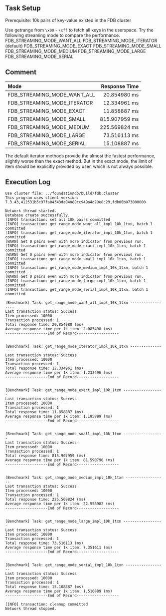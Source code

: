 ## Task Setup
Prerequisite: 10k pairs of key-value existed in the FDB cluster

Use getrange from `\x00` - `\xff` to fetch all keys in the userspace.
Try the following streaming mode to compare the performance.
    FDB_STREAMING_MODE_WANT_ALL
    FDB_STREAMING_MODE_ITERATOR (default)
    FDB_STREAMING_MODE_EXACT 
    FDB_STREAMING_MODE_SMALL
    FDB_STREAMING_MODE_MEDIUM
    FDB_STREAMING_MODE_LARGE
    FDB_STREAMING_MODE_SERIAL

## Comment

| Mode                        | Response Time   |
|:----------------------------|----------------:|
| FDB_STREAMING_MODE_WANT_ALL |   20.854980 ms  |
| FDB_STREAMING_MODE_ITERATOR |   12.334961 ms  |
| FDB_STREAMING_MODE_EXACT    |   11.858887 ms  |
| FDB_STREAMING_MODE_SMALL    |  815.907959 ms  |
| FDB_STREAMING_MODE_MEDIUM   |  225.569824 ms  |
| FDB_STREAMING_MODE_LARGE    |   73.516113 ms  |
| FDB_STREAMING_MODE_SERIAL   |   15.108887 ms  |


The default iterator methods provide the almost the fastest performance, slightly worse than the exact method.
But in the exact mode, the limit of item should be explicitly provided by user, which is not always possible.
 
## Execution Log
```
Use cluster file: ../foundationdb/build/fdb.cluster
This program uses client version: 7.3.43,412531b5c97fa84343da94888cc949a4d29e8c29,fdb00b073000000

Network thread started.
Database create successfully.
[INFO] transaction: set all 10k pairs committed
[INFO] transaction: get_range_mode_want_all_impl_10k_1txn, batch 1 committed
[INFO] transaction: get_range_mode_iterator_impl_10k_1txn, batch 1 committed
[WARN] Get 0 pairs even with more indicator from previous run.
[INFO] transaction: get_range_mode_exact_impl_10k_1txn, batch 1 committed
[WARN] Get 0 pairs even with more indicator from previous run.
[INFO] transaction: get_range_mode_small_impl_10k_1txn, batch 1 committed
[INFO] transaction: get_range_mode_medium_impl_10k_1txn, batch 1 committed
[WARN] Get 0 pairs even with more indicator from previous run.
[INFO] transaction: get_range_mode_large_impl_10k_1txn, batch 1 committed
[INFO] transaction: get_range_mode_serial_impl_10k_1txn, batch 1 committed

[Benchmark] Task: get_range_mode_want_all_impl_10k_1txn ------------------
Last transaction status: Success
Item processed: 10000
Transaction processed: 1
Total response time: 20.854980 (ms)
Average response time per 1k item: 2.085498 (ms)
-------------------End of Record-------------------


[Benchmark] Task: get_range_mode_iterator_impl_10k_1txn ------------------
Last transaction status: Success
Item processed: 10000
Transaction processed: 1
Total response time: 12.334961 (ms)
Average response time per 1k item: 1.233496 (ms)
-------------------End of Record-------------------


[Benchmark] Task: get_range_mode_exact_impl_10k_1txn ------------------
Last transaction status: Success
Item processed: 10000
Transaction processed: 1
Total response time: 11.858887 (ms)
Average response time per 1k item: 1.185889 (ms)
-------------------End of Record-------------------


[Benchmark] Task: get_range_mode_small_impl_10k_1txn ------------------
Last transaction status: Success
Item processed: 10000
Transaction processed: 1
Total response time: 815.907959 (ms)
Average response time per 1k item: 81.590796 (ms)
-------------------End of Record-------------------


[Benchmark] Task: get_range_mode_medium_impl_10k_1txn ------------------
Last transaction status: Success
Item processed: 10000
Transaction processed: 1
Total response time: 225.569824 (ms)
Average response time per 1k item: 22.556982 (ms)
-------------------End of Record-------------------


[Benchmark] Task: get_range_mode_large_impl_10k_1txn ------------------
Last transaction status: Success
Item processed: 10000
Transaction processed: 1
Total response time: 73.516113 (ms)
Average response time per 1k item: 7.351611 (ms)
-------------------End of Record-------------------


[Benchmark] Task: get_range_mode_serial_impl_10k_1txn ------------------
Last transaction status: Success
Item processed: 10000
Transaction processed: 1
Total response time: 15.108887 (ms)
Average response time per 1k item: 1.510889 (ms)
-------------------End of Record-------------------

[INFO] transaction: cleanup committed
Network thread stopped.
```

